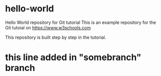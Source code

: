 # hello-world
Hello World repository for Git tutorial
This is an example repository for the Git tutoial on https://www.w3schools.com

This repository is built step by step in the tutorial.

# this line added in "somebranch" branch